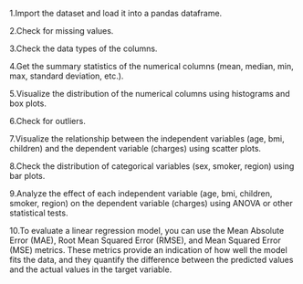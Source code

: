 1.Import the dataset and load it into a pandas dataframe.

2.Check for missing values.

3.Check the data types of the columns.

4.Get the summary statistics of the numerical columns (mean, median, min, max, standard deviation, etc.).

5.Visualize the distribution of the numerical columns using histograms and box plots.

6.Check for outliers.

7.Visualize the relationship between the independent variables (age, bmi, children) and the dependent variable (charges) using scatter plots.

8.Check the distribution of categorical variables (sex, smoker, region) using bar plots.

9.Analyze the effect of each independent variable (age, bmi, children, smoker, region) on the dependent variable (charges) using ANOVA or other statistical tests.

10.To evaluate a linear regression model, you can use the Mean Absolute Error (MAE), Root Mean Squared Error (RMSE), and Mean Squared Error (MSE) metrics. These metrics provide an indication of how well the model fits the data, and they quantify the difference between the predicted values and the actual values in the target variable.
